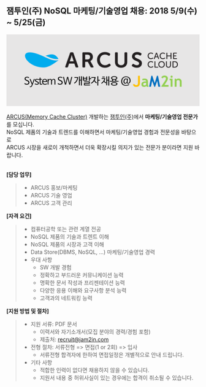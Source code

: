 ## 잼투인(주) NoSQL 마케팅/기술영업 채용: 2018 5/9(수) ~ 5/25(금)


![](https://github.com/jam2in/recruit/blob/master/images/dev_nosql_job_image.png)

[ARCUS(Memory Cache Cluster)](http://naver.github.io/arcus/) 개발하는
[잼투인(주)](http://www.jam2in.com/)에서 **마케팅/기술영업 전문가**를 모십니다. <br /> 
NoSQL 제품의 기술과 트렌드를 이해하면서 마케팅/기술영업 경험과 전문성을 바탕으로 <br />
ARCUS 시장을 새로이 개척하면서 더욱 확장시킬 의지가 있는 전문가 분이라면 지원 바랍니다.
<br /> &nbsp; 

**[담당 업무]**

> - ARCUS 홍보/마케팅
> - ARCUS 기술 영업
> - ARCUS 고객 관리

**[자격 요건]**
> - 컴퓨터공학 또는 관련 계열 전공
> - NoSQL 제품의 기술과 트렌트 이해
> - NoSQL 제품의 시장과 고객 이해
> - Data Store(DBMS, NoSQL, ...) 마케팅/기술영업 경력
> - 우대 사항 
>    - SW 개발 경험
>    - 정확하고 부드러운 커뮤니케이션 능력
>    - 명확한 문서 작성과 프리젠테이션 능력
>    - 다양한 응용 이해와 요구사항 분석 능력
>    - 고객과의 네트워킹 능력

**[지원 방법 및 절차]** 

> - 지원 서류: PDF 문서
>    - 이력서와 자기소개서(모집 분야의 경력/경험 포함)
>    - 제출처: <recruit@jam2in.com>
> - 전형 절차: 서류전형 => 면접(1 or 2회) => 입사
>    - 서류전형 합격자에 한하여 면접일정은 개별적으로 안내 드립니다.
> - 기타 사항
>    - 적합한 인력이 없다면 채용하지 않을 수 있습니다.
>    - 지원서 내용 중 허위사실이 있는 경우에는 합격이 취소될 수 있습니다.
